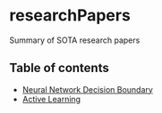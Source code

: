 # researchPapers

Summary of SOTA research papers

## Table of contents
- [Neural Network Decision Boundary](decision_boundary.md)
- [Active Learning](active_learning.md)


